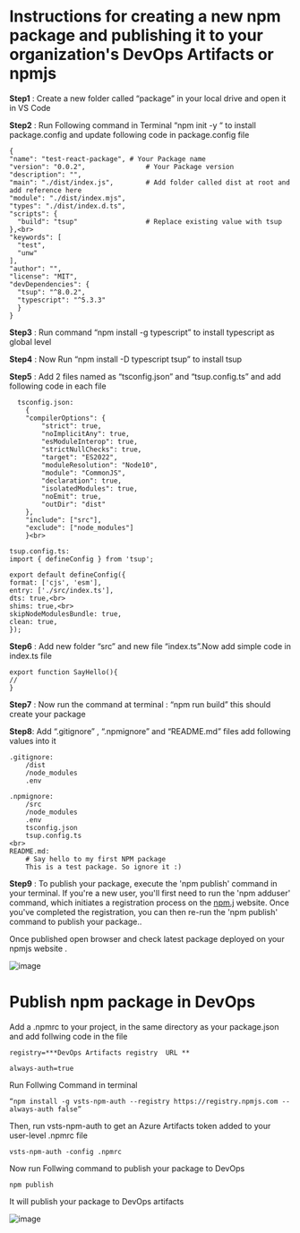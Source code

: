 
# Instructions for creating a new npm package and publishing it to your organization's DevOps Artifacts or npmjs

**Step1** : Create a new folder called “package” in your local drive  and open it in VS Code

**Step2** : Run Following command in Terminal   “npm init -y “  to install package.config and update following code in package.config file
 
    { 
    "name": "test-react-package", # Your Package name  
    "version": "0.0.2",               # Your Package version 
    "description": "", 
    "main": "./dist/index.js",        # Add folder called dist at root and add reference here 
    "module": "./dist/index.mjs",     
    "types": "./dist/index.d.ts", 
    "scripts": { 
      "build": "tsup"                 # Replace existing value with tsup 
    },<br>
    "keywords": [ 
      "test", 
      "unw" 
    ], 
    "author": "", 
    "license": "MIT", 
    "devDependencies": { 
      "tsup": "^8.0.2", 
      "typescript": "^5.3.3" 
      }
    } 

**Step3** : Run command “npm install -g typescript” to install typescript as global level

**Step4** : Now Run “npm install -D  typescript tsup” to install tsup

**Step5** : Add 2 files named as  “tsconfig.json” and “tsup.config.ts” and add following code in each file 

      tsconfig.json:
        {
        "compilerOptions": { 
            "strict": true, 
            "noImplicitAny": true, 
            "esModuleInterop": true, 
            "strictNullChecks": true, 
            "target": "ES2022", 
            "moduleResolution": "Node10", 
            "module": "CommonJS", 
            "declaration": true, 
            "isolatedModules": true, 
            "noEmit": true, 
            "outDir": "dist" 
        },
        "include": ["src"], 
        "exclude": ["node_modules"] 
        }<br>

    tsup.config.ts: 
    import { defineConfig } from 'tsup'; 
  
    export default defineConfig({ 
    format: ['cjs', 'esm'], 
    entry: ['./src/index.ts'], 
    dts: true,<br>
    shims: true,<br>
    skipNodeModulesBundle: true, 
    clean: true, 
    }); 



**Step6** : Add new folder “src” and new file “index.ts”.Now add simple code in index.ts file

    export function SayHello(){
    //
    }

**Step7** : Now run the command at terminal : “npm run build” this should create your package

**Step8**: Add “.gitignore” , “.npmignore” and “README.md” files add following values into it
 
    .gitignore:
        /dist
        /node_modules
        .env
        
    .npmignore:
        /src
        /node_modules
        .env
        tsconfig.json
        tsup.config.ts
    <br>
    README.md:
        # Say hello to my first NPM package
        This is a test package. So ignore it :)

**Step9** : To publish your package, execute the 'npm publish' command in your terminal. If you're a new user, you'll first need to run the 'npm adduser' command, which initiates a registration process on the  [npm.j](https://www.npmjs.com) website. Once you've completed the registration, you can then re-run the 'npm publish' command to publish your package..

Once published open browser and check latest package deployed on your npmjs website .

![image](https://github.com/rajsingh008/create-react-npm-package/assets/13310226/ef816ec4-2b70-4074-b983-b8920b04c4a9)


# Publish npm package in  DevOps

Add a .npmrc to your project, in the same directory as your package.json and add follwing code in the file

    registry=***DevOps Artifacts registry  URL **
                    
    always-auth=true

Run Follwing Command in terminal 
 
    “npm install -g vsts-npm-auth --registry https://registry.npmjs.com --always-auth false” 

Then, run vsts-npm-auth to get an Azure Artifacts token added to your user-level .npmrc file

    vsts-npm-auth -config .npmrc
  
Now run Follwing command to publish your package to DevOps

    npm publish 

It will publish your package to DevOps artifacts

![image](https://github.com/rajsingh008/create-react-npm-package/assets/13310226/9ca0a66e-c0c8-457b-83d2-feb9a6635301)





